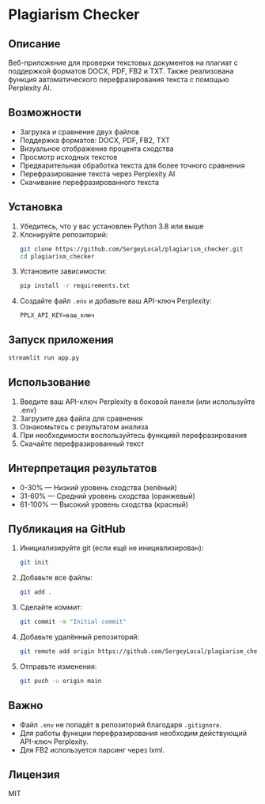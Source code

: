 # Plagiarism Checker

## Описание

Веб-приложение для проверки текстовых документов на плагиат с поддержкой форматов DOCX, PDF, FB2 и TXT. Также реализована функция автоматического перефразирования текста с помощью Perplexity AI.

## Возможности
- Загрузка и сравнение двух файлов
- Поддержка форматов: DOCX, PDF, FB2, TXT
- Визуальное отображение процента сходства
- Просмотр исходных текстов
- Предварительная обработка текста для более точного сравнения
- Перефразирование текста через Perplexity AI
- Скачивание перефразированного текста

## Установка
1. Убедитесь, что у вас установлен Python 3.8 или выше
2. Клонируйте репозиторий:
   ```bash
   git clone https://github.com/SergeyLocal/plagiarism_checker.git
   cd plagiarism_checker
   ```
3. Установите зависимости:
   ```bash
   pip install -r requirements.txt
   ```
4. Создайте файл `.env` и добавьте ваш API-ключ Perplexity:
   ```
   PPLX_API_KEY=ваш_ключ
   ```

## Запуск приложения
```bash
streamlit run app.py
```

## Использование
1. Введите ваш API-ключ Perplexity в боковой панели (или используйте .env)
2. Загрузите два файла для сравнения
3. Ознакомьтесь с результатом анализа
4. При необходимости воспользуйтесь функцией перефразирования
5. Скачайте перефразированный текст

## Интерпретация результатов
- 0-30% — Низкий уровень сходства (зелёный)
- 31-60% — Средний уровень сходства (оранжевый)
- 61-100% — Высокий уровень сходства (красный)

## Публикация на GitHub
1. Инициализируйте git (если ещё не инициализирован):
   ```bash
   git init
   ```
2. Добавьте все файлы:
   ```bash
   git add .
   ```
3. Сделайте коммит:
   ```bash
   git commit -m "Initial commit"
   ```
4. Добавьте удалённый репозиторий:
   ```bash
   git remote add origin https://github.com/SergeyLocal/plagiarism_checker.git
   ```
5. Отправьте изменения:
   ```bash
   git push -u origin main
   ```

## Важно
- Файл `.env` не попадёт в репозиторий благодаря `.gitignore`.
- Для работы функции перефразирования необходим действующий API-ключ Perplexity.
- Для FB2 используется парсинг через lxml.

## Лицензия
MIT

